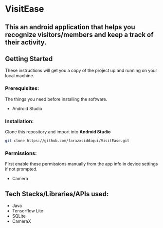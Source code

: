 # VisitEase

## This an android application that helps you recognize visitors/members and keep a track of their activity.

## Getting Started

These instructions will get you a copy of the project up and running on your local machine.

### Prerequisites:

The things you need before installing the software.

* Android Studio

### Installation:
Clone this repository and import into **Android Studio**
```bash
git clone https://github.com/farazxsiddiqui/VisitEase.git
```

### Permissions:
First enable these permissions manually from the app info in device settings if not prompted.
* Camera

## Tech Stacks/Libraries/APIs used:
* Java
* Tensorflow Lite
* SQLite
* CameraX
